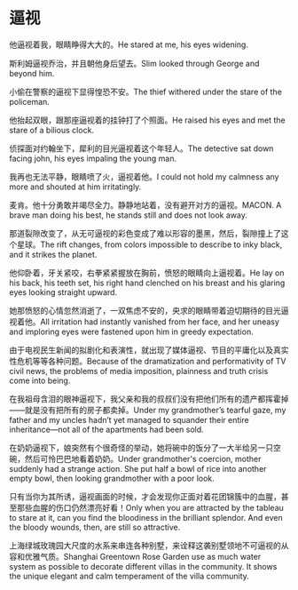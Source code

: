 # 逼视

<p><span class="chinese">他逼视着我，眼睛睁得大大的。</span><span class="english">He stared at me, his eyes widening.</span></p>

<p><span class="chinese">斯利姆逼视乔治，并且朝他身后望去。</span><span class="english">Slim looked through George and beyond him.</span></p>

<p><span class="chinese">小偷在警察的逼视下显得惶恐不安。</span><span class="english">The thief withered under the stare of the policeman.</span></p>

<p><span class="chinese">他抬起双眼，跟那座逼视着的挂钟打了个照面。</span><span class="english">He raised his eyes and met the stare of a bilious clock.</span></p>

<p><span class="chinese">侦探面对约翰坐下，犀利的目光逼视着这个年轻人。</span><span class="english">The detective sat down facing john, his eyes impaling the young man.</span></p>

<p><span class="chinese">我再也无法平静，眼睛喷了火，逼视着他。</span><span class="english">I could not hold my calmness any more and shouted at him irritatingly.</span></p>

<p><span class="chinese">麦肯。他十分勇敢并竭尽全力。静静地站着，没有避开对方的逼视。</span><span class="english">MACON. A brave man doing his best, he stands still and does not look away.</span></p>

<p><span class="chinese">那道裂隙改变了，从无可逼视的彩色变成了难以形容的墨黑，然后，裂隙撞上了这个星球。</span><span class="english">The rift changes, from colors impossible to describe to inky black, and it strikes the planet.</span></p>

<p><span class="chinese">他仰卧着，牙关紧咬，右拳紧紧握放在胸前，愤怒的眼睛向上逼视着。</span><span class="english">He lay on his back, his teeth set, his right hand clenched on his breast and his glaring eyes looking straight upward.</span></p>

<p><span class="chinese">她那愤怒的心情忽然消逝了，一双焦虑不安的，央求的眼睛带着迫切期待的目光逼视着他。</span><span class="english">All irritation had instantly vanished from her face, and her uneasy and imploring eyes were fastened upon him in greedy expectation.</span></p>

<p><span class="chinese">由于电视民生新闻的拟剧化和表演性，就出现了媒体逼视、节目的平庸化以及真实性危机等等各种问题。</span><span class="english">Because of the dramatization and performativity of TV civil news, the problems of media imposition, plainness and truth crisis come into being.</span></p>

<p><span class="chinese">在我祖母含泪的眼神逼视下，我父亲和我的叔叔们没有把他们所有的遗产都挥霍掉——就是没有把所有的房子都卖掉。</span><span class="english">Under my grandmother’s tearful gaze, my father and my uncles hadn’t yet managed to squander their entire inheritance—not all of the apartments had been sold.</span></p>

<p><span class="chinese">在奶奶逼视下，娘突然有个很奇怪的举动，她将碗中的饭分了一大半给另一只空碗，然后可怜巴巴地看着奶奶。</span><span class="english">Under grandmother's coercion, mother suddenly had a strange action. She put half a bowl of rice into another empty bowl, then looking grandmother with a poor look.</span></p>

<p><span class="chinese">只有当你为其所诱，逼视画面的时候，才会发现你正面对着花团锦簇中的血腥，甚至那些血腥的伤口仍然漂亮好看！</span><span class="english">Only when you are attracted by the tableau to stare at it, can you find the bloodiness in the brilliant splendor. And even the bloody wounds, then, are still so attractive.</span></p>

<p><span class="chinese">上海绿城玫瑰园大尺度的水系来串连各种别墅，来诠释这袭别墅领地不可逼视的从容和优雅气质。</span><span class="english">Shanghai Greentown Rose Garden use as much water system as possible to decorate different villas in the community. It shows the unique elegant and calm temperament of the villa community.</span></p>

